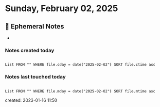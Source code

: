 # Sunday, February 02, 2025

## 📝 Ephemeral Notes

-

### Notes created today

```dataview

List FROM "" WHERE file.cday = date("2025-02-02") SORT file.ctime asc

```

### Notes last touched today

```dataview

List FROM "" WHERE file.mday = date("2025-02-02") SORT file.mtime asc

```

created: 2023-01-16 11:50
